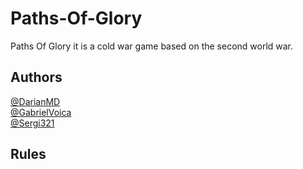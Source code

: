 # Paths-Of-Glory 
Paths Of Glory it is a cold war game based on the second world war.

## Authors
[@DarianMD](https://github.com/DarianMD)
<br />
[@GabrielVoica](https://github.com/GabrielVoica)
<br />
[@Sergi321](https://github.com/Sergi321)


## Rules
